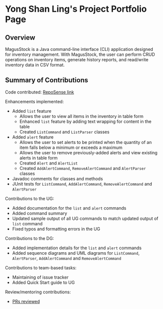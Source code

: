 # Yong Shan Ling's Project Portfolio Page

## Overview
MagusStock is a Java command-line interface (CLI) application designed for inventory management.
With MagusStock, the user can perform CRUD operations on inventory items, generate history reports, 
and read/write inventory data in CSV format.

## Summary of Contributions
Code contributed: [RepoSense link](https://nus-cs2113-ay2223s2.github.io/tp-dashboard/?search=w12-3&sort=groupTitle&sortWithin=title&timeframe=commit&mergegroup=&groupSelect=groupByRepos&breakdown=true&checkedFileTypes=docs~functional-code~test-code~other&since=2023-02-17&tabOpen=true&tabType=authorship&tabAuthor=ysl-28&tabRepo=AY2223S2-CS2113-W12-3%2Ftp%5Bmaster%5D&authorshipIsMergeGroup=false&authorshipFileTypes=docs~functional-code~test-code~other&authorshipIsBinaryFileTypeChecked=false&authorshipIsIgnoredFilesChecked=false)

Enhancements implemented:
* Added `list` feature
  * Allows the user to view all items in the inventory in table form
  * Enhanced `list` feature by adding text wrapping for content in the table
  * Created `ListCommand` and `ListParser` classes
* Added `alert` feature
  * Allows the user to set alerts to be printed when the quantity of an item falls below a minimum or exceeds a maximum
  * Allows the user to remove previously-added alerts and view existing alerts in table form
  * Created `Alert` and `AlertList` 
  * Created `AddAlertCommand`, `RemoveAlertCommand` and `AlertParser` classes
* Javadoc comments for classes and methods
* JUnit tests for `ListCommand`, `AddAlertCommand`, `RemoveAlertCommand` and `AlertParser`


Contributions to the UG:
* Added documentation for the `list` and `alert` commands
* Added command summary 
* Updated sample output of all UG commands to match updated output of `list` command
* Fixed typos and formatting errors in the UG


Contributions to the DG:
* Added implementation details for the `list` and `alert` commands
* Added sequence diagrams and UML diagrams for `ListCommand`, `AlertParser`, `AddAlertCommand` and `RemoveAlertCommand`


Contributions to team-based tasks:
* Maintaining of issue tracker
* Added Quick Start guide to UG


Review/mentoring contributions:
* [PRs reviewed](https://github.com/AY2223S2-CS2113-W12-3/tp/pulls?q=reviewed-by%3Aysl-28)

